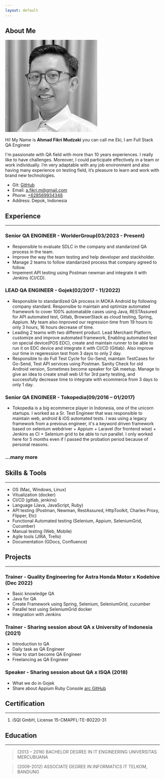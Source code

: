 ```yaml
---
layout: default
---
```


## About Me

<img class="profile-picture" src="ft.jpg">

Hi! My Name is **Ahmad Fikri Mudzaki** you can call me Eki, I am Full Stack QA Engineer

I'm passionate with QA field with more than 10 years experiences. I really like to have challenges. Moreover, I could participate effectively in a team or work individually. I’m very adaptable with any job environment and also having many experience on testing field, it’s pleasure to learn and work with brand new technologies.

* Git: [GitHub](https://github.com/ekimudzaki)
* Email: [a.fikri.m@gmail.com](mailto:a.fikri.m@gmail.com)
* Phone: [+628569934348](tel:+628569934348)
* Address: Depok, Indonesia

## Experience
---

### Senior QA ENGINEER - WorlderGroup(03/2023 - Present)

* Responsible to evaluate SDLC in the company and standarized QA process in the team. 
* Improve the way the team testing and help developer and stackholder.
* Manage 2 teams to follow standarized process that company agreed to follow.
* Impement API testing using Postman newman and integrate it with Jenkins (CI/CD).

### LEAD QA ENGINEER - Gojek(02/2017 - 11/2022)

* Responsible to standardized QA process in MOKA Android by following company standard. Responsibe to maintain and optimize automated framework to cover 100% automatable cases using Java, RESTAssured for API automated test, Gitlab, BrowserStack as cloud testing, Spring, Appium. My team also improved our regression time from 19 hours to only 3 hours, 16 hours decrease of time.
* Leading 2 teams with two different product. Lead Merchant Platform, customize and improve automated framework, Enabling automated test on special device(POS EDC), create and maintain runner to be able to run it on EDC device and integrate it with CI/CD (Gitlab). Also improve our time in regeression test from 3 days to only 2 day.
* Responsible to do Full Test Cycle for Go-Send, maintain TestCases for Go-Send, Test API services using Postman. Sanity Check for old Android version, Sometimes become speaker for QA meetup. Manage to give an idea to create small web UI for 3rd party testing, and successfully decrease time to integrate with ecommerce from 3 days to only 1 day.

### Senior QA ENGINEER - Tokopedia(09/2016 – 01/2017)

* Tokopedia is a big ecommerce player in Indonesia, one of the unicorn startups. I worked as a Sr. Test Engineer that was responsible to maintain web, android & iOS automated tests. I was using a legacy framework from a previous engineer, it's a keyword driven framework based on selenium webdriver + Appium + Laravel (for frontend wise) + Jenkins as CI + Selenium grid to be able to run parallel. I only worked here for 5 months even if I passed the probation period because of personal reasons.

### ...many more

## Skills & Tools
---

 - OS (Mac, Windows, Linux)
 - Vitualization (docker)
 - CI/CD (gitlab, jenkins)
 - Language (Java, JavaScript, Ruby)
 - API testing (Postman, Newman, RestAssured, HttpToolkit, Charles Proxy, Flipper, Etc)
 - Functional Automated testing (Selenium, Appium, SeleniumGrid, Cucumber)
 - Manual testing (Web, Mobile)
 - Agile tools (JIRA, Trello)
 - Documentation (GDocs, Confluence)

## Projects
---

### Trainer -  Quality Engineering for Astra Honda Motor x Kodehive (Dec 2022)

* Basic knowledge QA
* Java for QA
* Create Framework using Spring, Selenium, SeleniumGrid, cucumber
* Parallel test using SeleniumGrid docker
* Integration with Jenkins

### Trainer - Sharing session about QA x University of Indonesia (2021)

* Introduction to QA
* Daily task as QA Engineer
* How to start become QA Engineer
* Freelancing as QA Engineer 

### Speaker - Sharing session about QA x ISQA (2018)

* What we do in Gojek
* Share about Appium Ruby Console [arc GitHub](https://github.com/appium/ruby_console)

## Certification
---

1. iSQI GmbH, License 15-CMAPFL-TE-80220-31

## Education
 ---

> (2013 – 2016)
> BACHELOR DEGREE IN IT ENGINEERING
> UNIVERSITAS MERCUBUANA

> (2009-2012)
> ASSOCIATE DEGREE IN INFORMATICS
> IT TELKOM, BANDUNG
